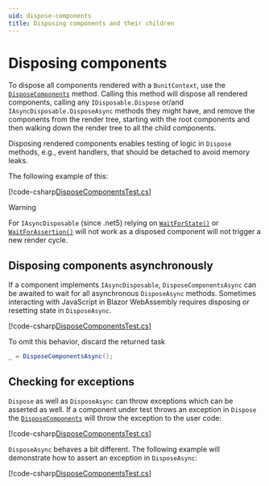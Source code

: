 ```yaml
---
uid: dispose-components
title: Disposing components and their children
---
```


# Disposing components
To dispose all components rendered with a `BunitContext`, use the [`DisposeComponents`](xref:Bunit.BunitContext.DisposeComponentsAsync) method.  Calling this method will dispose all rendered components, calling any `IDisposable.Dispose` or/and `IAsyncDisposable.DisposeAsync` methods they might have, and remove the components from the render tree, starting with the root components and then walking down the render tree to all the child components.

Disposing rendered components enables testing of logic in `Dispose` methods, e.g., event handlers, that should be detached to avoid memory leaks.

The following example of this:

[!code-csharp[DisposeComponentsTest.cs](../../../samples/tests/xunit/DisposeComponentsTest.cs#L13-L22)]

> [!WARNING]
> For `IAsyncDisposable` (since .net5) relying on [`WaitForState()`](xref:Bunit.RenderedFragmentWaitForHelperExtensions.WaitForState(Bunit.RenderedFragment,System.Func{System.Boolean},System.Nullable{System.TimeSpan})) or [`WaitForAssertion()`](xref:Bunit.RenderedFragmentWaitForHelperExtensions.WaitForAssertion(Bunit.RenderedFragment,System.Action,System.Nullable{System.TimeSpan})) will not work as a disposed component will not trigger a new render cycle.

## Disposing components asynchronously
If a component implements `IAsyncDisposable`, `DisposeComponentsAsync` can be awaited to wait for all asynchronous `DisposeAsync` methods. Sometimes interacting with JavaScript in Blazor WebAssembly requires disposing or resetting state in `DisposeAsync`.

[!code-csharp[DisposeComponentsTest.cs](../../../samples/tests/xunit/DisposeComponentsTest.cs#L48-L53)]

To omit this behavior, discard the returned task

```csharp
_ = DisposeComponentsAsync();
```

## Checking for exceptions
`Dispose` as well as `DisposeAsync` can throw exceptions which can be asserted as well. If a component under test throws an exception in `Dispose` the [`DisposeComponents`](xref:Bunit.BunitContext.DisposeComponentsAsync) will throw the exception to the user code:

[!code-csharp[DisposeComponentsTest.cs](../../../samples/tests/xunit/DisposeComponentsTest.cs#L28-L32)]

`DisposeAsync` behaves a bit different. The following example will demonstrate how to assert an exception in `DisposeAsync`:

[!code-csharp[DisposeComponentsTest.cs](../../../samples/tests/xunit/DisposeComponentsTest.cs#L38-L42)]